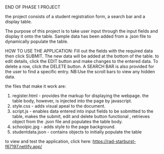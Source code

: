 END OF PHASE 1 PROJECT

the project consists of a student registration form, a search bar and a display table. 

The purpose of this project is to take user input through the input fields and display it onto the table. Sample data has been added from a .json file to dynamically populate the table.

HOW TO USE THE APPLICATION:
Fill out the fields with the required data then click SUBMIT. The new data will be added at the bottom of the table. to edit details, click the EDIT button and make changes to the entered data. To delete a row, click the DELETE button. A SEARCH BAR is also provided for the user to find a specific entry.
NB:Use the scroll bars to view any hidden data.

the files that make it work are: 
1. register.html - provides the markup for displaying the webpage. the table body, however, is injected into the page by javascript.
2. style.css - adds visual apeal to the document.
3. script.js - enables data entered into input fields to be sobmitted to the table, makes the submit, edit and delete button functional , retrieves object from the .json file and populates the table body. 
4. schoolpic.jpg - adds style to the page background.
5. studentdata.json - contains objects to initially populate the table

to view and test the application, click here: https://rad-starburst-f67197.netlify.app/